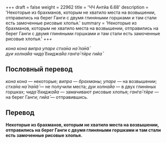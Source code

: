 +++
draft = false
weight = 22962
title = 'ЧЧ Антйа 6.68'
description = 'Некоторые из брахманов, которым не хватило места на возвышении, отправились на берег Ганги с двумя глиняными горшками и там стали есть замоченные рисовые хлопья.'
summary = 'Некоторые из брахманов, которым не хватило места на возвышении, отправились на берег Ганги с двумя глиняными горшками и там стали есть замоченные рисовые хлопья.'
+++

_кона кона випра упаре стха̄на на̄ па̄н̃а̄  
дуи холна̄йа чид̣а̄ бхиджа̄йа ган̇га̄-тӣре гийа̄_

## Пословный перевод

_кона_ _кона_ — некоторые; _випра_ — _брахманы_; _упаре_ — на возвышении; _стха̄на_ _на̄_ _па̄н̃а̄_ — не получили места; _дуи_ _холна̄йа_ — в двух глиняных горшках; _чид̣а̄_ _бхиджа̄йа_ — замачивают рисовые хлопья; _ган̇га̄_\-_тӣре_ — на берег Ганги; _гийа̄_ — отправившись.

## Перевод

**Некоторые из брахманов, которым не хватило места на возвышении, отправились на берег Ганги с двумя глиняными горшками и там стали есть замоченные рисовые хлопья.**
